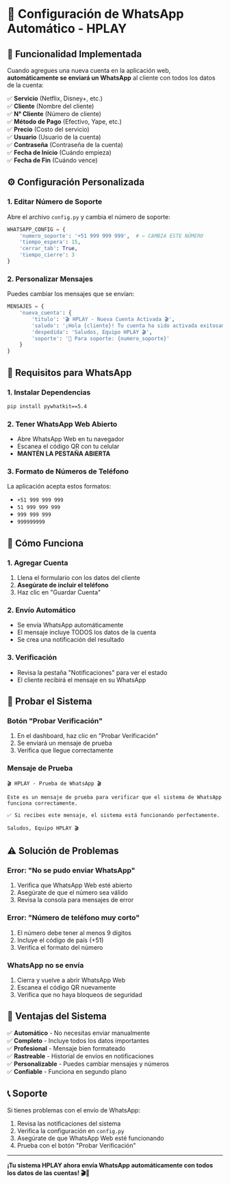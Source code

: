 # 📱 Configuración de WhatsApp Automático - HPLAY

## 🎯 Funcionalidad Implementada

Cuando agregues una nueva cuenta en la aplicación web, **automáticamente se enviará un WhatsApp** al cliente con todos los datos de la cuenta:

✅ **Servicio** (Netflix, Disney+, etc.)  
✅ **Cliente** (Nombre del cliente)  
✅ **N° Cliente** (Número de cliente)  
✅ **Método de Pago** (Efectivo, Yape, etc.)  
✅ **Precio** (Costo del servicio)  
✅ **Usuario** (Usuario de la cuenta)  
✅ **Contraseña** (Contraseña de la cuenta)  
✅ **Fecha de Inicio** (Cuándo empieza)  
✅ **Fecha de Fin** (Cuándo vence)  

## ⚙️ Configuración Personalizada

### **1. Editar Número de Soporte**

Abre el archivo `config.py` y cambia el número de soporte:

```python
WHATSAPP_CONFIG = {
    'numero_soporte': '+51 999 999 999',  # ← CAMBIA ESTE NÚMERO
    'tiempo_espera': 15,
    'cerrar_tab': True,
    'tiempo_cierre': 3
}
```

### **2. Personalizar Mensajes**

Puedes cambiar los mensajes que se envían:

```python
MENSAJES = {
    'nueva_cuenta': {
        'titulo': '🎬 HPLAY - Nueva Cuenta Activada 🎬',
        'saludo': '¡Hola {cliente}! Tu cuenta ha sido activada exitosamente.',
        'despedida': 'Saludos, Equipo HPLAY 🎬',
        'soporte': '📱 Para soporte: {numero_soporte}'
    }
}
```

## 🔧 Requisitos para WhatsApp

### **1. Instalar Dependencias**
```bash
pip install pywhatkit==5.4
```

### **2. Tener WhatsApp Web Abierto**
- Abre WhatsApp Web en tu navegador
- Escanea el código QR con tu celular
- **MANTÉN LA PESTAÑA ABIERTA**

### **3. Formato de Números de Teléfono**
La aplicación acepta estos formatos:
- `+51 999 999 999`
- `51 999 999 999`
- `999 999 999`
- `999999999`

## 📱 Cómo Funciona

### **1. Agregar Cuenta**
1. Llena el formulario con los datos del cliente
2. **Asegúrate de incluir el teléfono**
3. Haz clic en "Guardar Cuenta"

### **2. Envío Automático**
- Se envía WhatsApp automáticamente
- El mensaje incluye TODOS los datos de la cuenta
- Se crea una notificación del resultado

### **3. Verificación**
- Revisa la pestaña "Notificaciones" para ver el estado
- El cliente recibirá el mensaje en su WhatsApp

## 🧪 Probar el Sistema

### **Botón "Probar Verificación"**
1. En el dashboard, haz clic en "Probar Verificación"
2. Se enviará un mensaje de prueba
3. Verifica que llegue correctamente

### **Mensaje de Prueba**
```
🎬 HPLAY - Prueba de WhatsApp 🎬

Este es un mensaje de prueba para verificar que el sistema de WhatsApp funciona correctamente.

✅ Si recibes este mensaje, el sistema está funcionando perfectamente.

Saludos, Equipo HPLAY 🎬
```

## ⚠️ Solución de Problemas

### **Error: "No se pudo enviar WhatsApp"**
1. Verifica que WhatsApp Web esté abierto
2. Asegúrate de que el número sea válido
3. Revisa la consola para mensajes de error

### **Error: "Número de teléfono muy corto"**
1. El número debe tener al menos 9 dígitos
2. Incluye el código de país (+51)
3. Verifica el formato del número

### **WhatsApp no se envía**
1. Cierra y vuelve a abrir WhatsApp Web
2. Escanea el código QR nuevamente
3. Verifica que no haya bloqueos de seguridad

## 🎉 Ventajas del Sistema

✅ **Automático** - No necesitas enviar manualmente  
✅ **Completo** - Incluye todos los datos importantes  
✅ **Profesional** - Mensaje bien formateado  
✅ **Rastreable** - Historial de envíos en notificaciones  
✅ **Personalizable** - Puedes cambiar mensajes y números  
✅ **Confiable** - Funciona en segundo plano  

## 📞 Soporte

Si tienes problemas con el envío de WhatsApp:
1. Revisa las notificaciones del sistema
2. Verifica la configuración en `config.py`
3. Asegúrate de que WhatsApp Web esté funcionando
4. Prueba con el botón "Probar Verificación"

---

**¡Tu sistema HPLAY ahora envía WhatsApp automáticamente con todos los datos de las cuentas! 🎬📱**
